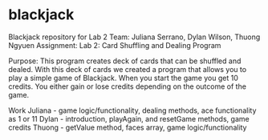 # blackjack
Blackjack repository for Lab 2
Team: Juliana Serrano, Dylan Wilson, Thuong Ngyuen
Assignment: Lab 2: Card Shuffling and Dealing Program

Purpose:
This program creates deck of cards that can be shuffled and dealed. With this deck of cards we
created a program that allows you to play a simple game of Blackjack. When you start the game
you get 10 credits. You either gain or lose credits depending on the outcome of the game.

Work
Juliana - game logic/functionality, dealing methods, ace functionality as 1 or 11
Dylan - introduction, playAgain, and resetGame methods, game credits
Thuong - getValue method, faces array, game logic/functionality